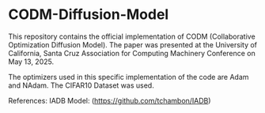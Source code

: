 # CODM-Diffusion-Model

This repository contains the official implementation of CODM (Collaborative Optimization Diffusion Model). The paper was presented at the University of California, Santa Cruz Association for Computing Machinery Conference on May 13, 2025.

The optimizers used in this specific implementation of the code are Adam and NAdam. The CIFAR10 Dataset was used.


References:
IADB Model: (https://github.com/tchambon/IADB)
